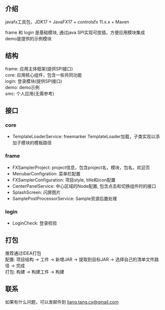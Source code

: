 ## 介绍

javafx工具包，JDK17 + JavaFX17 + controlsfx 11.x.x + Maven

frame 和 login 是基础模块, 通过java SPI实现可拔插，方便应用模块集成  
demo是提供的示例模块

## 结构

frame: 应用主体框架(提供SPI接口)  
core: 应用核心组件，包含一些共同功能    
login: 登录模块(提供SPI接口)  
demo: demo示例  
smc: 个人应用(无需参考)

## 接口
### core
- TemplateLoaderService: freemarker TemplateLoader加载，子类实现以添加子模块的模板路径
### frame
- FXSamplerProject: project信息，包含project名，模块，包名，欢迎页
- MenubarConfigration: 菜单栏配置
- FXSamplerConfiguration: 项目style, title和icon配置
- CenterPanelService: 中心区域的Node配置, 包含点击和切换组件时的接口
- SplashScreen: 闪屏图片
- SamplePostProcessorService: Sample资源后置处理
### login
- LoginCheck: 登录校验

## 打包
推荐通过IDEA打包  
配置: 项目结构 -> 工件 -> 新增JAR -> 提取到目标JAR -> 选择自己的清单文件路径 -> 完成  
打包: 构建 -> 构建工件 -> 构建
## 联系
如果有什么问题，可以发邮件到 liang.tang.cx@gmail.com

